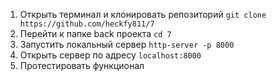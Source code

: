 1. Открыть терминал и клонировать репозиторий ```git clone https://github.com/heckfy811/7```
2. Перейти к папке back проекта ```cd 7```
3. Запустить локальный сервер ```http-server -p 8000```
4. Открыть сервер по адресу ```localhost:8000```
5. Протестировать функционал
